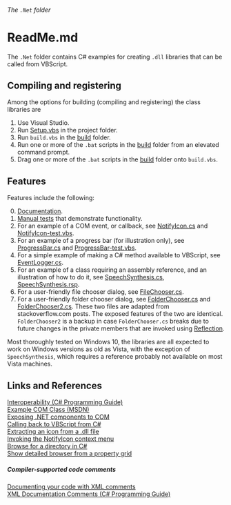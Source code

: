 ###### The `.Net` folder

# ReadMe.md

The `.Net` folder contains C# examples for creating 
`.dll` libraries that can be called from VBScript. 

## Compiling and registering

Among the options for building (compiling and registering) the class libraries are
 
1. Use Visual Studio.  
2. Run [Setup.vbs] in the project folder.  
3. Run `build.vbs` in the [build] folder.  
4. Run one or more of the `.bat` scripts in the [build] folder from an elevated 
   command prompt.  
5. Drag one or more of the `.bat` scripts in the [build] folder 
   onto `build.vbs`.

## Features

Features include the following:  

0) [Documentation].
1) [Manual tests] that demonstrate functionality.
2) For an example of a COM event, or callback, see [NotifyIcon.cs]
   and [NotifyIcon-test.vbs].
3) For an example of a progress bar (for illustration only), 
   see [ProgressBar.cs] and [ProgressBar-test.vbs]. 
4) For a simple example of making a C# method available to 
   VBScript, see [EventLogger.cs].
5) For an example of a class requiring an assembly reference, and 
   an illustration of how to do it, see [SpeechSynthesis.cs],
   [SpeechSynthesis.rsp].
6) For a user-friendly file chooser dialog, see [FileChooser.cs].
7) For a user-friendly folder chooser dialog, see [FolderChooser.cs] 
   and [FolderChooser2.cs]. These two files are adapted from 
   stackoverflow.com posts. The exposed features of the two are 
   identical. `FolderChooser2` is a backup in case `FolderChooser.cs`
   breaks due to future changes in the private members that are invoked 
   using [Reflection].

Most thoroughly tested on Windows 10, the libraries 
are all expected to work on Windows versions as old as Vista, with 
the exception of `SpeechSynthesis`, which requires a reference 
probably not available on most Vista machines.

[Documentation]: ../docs/CSharpClasses.md
[build]: build
[EventLogger.cs]: EventLogger.cs
[SpeechSynthesis.cs]: SpeechSynthesis.cs
[SpeechSynthesis.rsp]: rsp/SpeechSynthesis.rsp
[NotifyIcon.cs]: NotifyIcon.cs
[NotifyIcon-test.vbs]: test/NotifyIcon-test.vbs
[ProgressBar.cs]: ProgressBar.cs
[ProgressBar-test.vbs]: test/ProgressBar-test.vbs
[FileChooser.cs]: FileChooser.cs
[FolderChooser.cs]: FolderChooser.cs
[FolderChooser2.cs]: FolderChooser2.cs
[Reflection]: https://docs.microsoft.com/en-us/dotnet/api/system.reflection?view=netframework-4.7.1 "docs.microsoft.com"
[Setup.vbs]: ../Setup.vbs
[Manual tests]: test

## Links and References

[Interoperability (C# Programming Guide)](https://docs.microsoft.com/en-us/dotnet/csharp/programming-guide/interop/ "docs.microsoft.com")  
[Example COM Class (MSDN)](https://docs.microsoft.com/en-us/dotnet/csharp/programming-guide/interop/example-com-class "docs.microsoft.com")  
[Exposing .NET components to COM](http://www.codeproject.com/Articles/3511/Exposing-NET-Components-to-COM "www.codeproject.com")  
[Calling back to VBScript from C#](https://stackoverflow.com/questions/1044872/calling-back-to-vbscript-from-c-sharp#45927249 "stackoverflow.com")  
[Extracting an icon from a .dll file](https://stackoverflow.com/questions/6872957/how-can-i-use-the-images-within-shell32-dll-in-my-c-sharp-project#6873026 "stackoverflow.com")  
[Invoking the NotifyIcon context menu](https://stackoverflow.com/questions/2208690/invoke-notifyicons-context-menu#2208910 "stackoverflow.com")  
[Browse for a directory in C#](https://stackoverflow.com/questions/11767/browse-for-a-directory-in-c-sharp#33817043 "stackoverflow.com")  
[Show detailed browser from a property grid](https://stackoverflow.com/questions/15368771/show-detailed-folder-browser-from-a-propertygrid#15386992 "stackoverflow.com")  

##### Compiler-supported code comments

[Documenting your code with XML comments](https://docs.microsoft.com/en-us/dotnet/csharp/codedoc "docs.microsoft.com")  
[XML Documentation Comments (C# Programming Guide)](https://github.com/dotnet/docs/blob/master/docs/csharp/programming-guide/xmldoc/xml-documentation-comments.md "github.com/dotnet/docs")  
